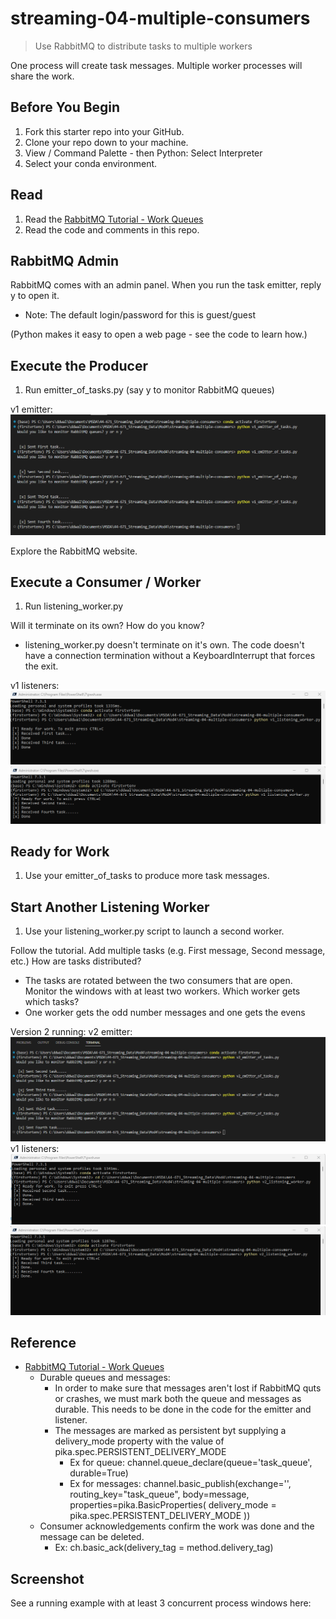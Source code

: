 # streaming-04-multiple-consumers

> Use RabbitMQ to distribute tasks to multiple workers

One process will create task messages. Multiple worker processes will share the work. 


## Before You Begin

1. Fork this starter repo into your GitHub.
1. Clone your repo down to your machine.
1. View / Command Palette - then Python: Select Interpreter
1. Select your conda environment. 

## Read

1. Read the [RabbitMQ Tutorial - Work Queues](https://www.rabbitmq.com/tutorials/tutorial-two-python.html)
1. Read the code and comments in this repo.

## RabbitMQ Admin 

RabbitMQ comes with an admin panel. When you run the task emitter, reply y to open it. 
- Note: The default login/password for this is guest/guest

(Python makes it easy to open a web page - see the code to learn how.)

## Execute the Producer

1. Run emitter_of_tasks.py (say y to monitor RabbitMQ queues)

v1 emitter:
![v1 emitting terminal script](https://github.com/ddwalk77/streaming-04-multiple-consumers/blob/main/v1_emitter.png "v1 Emitting terminal script")

Explore the RabbitMQ website.

## Execute a Consumer / Worker

1. Run listening_worker.py

Will it terminate on its own? How do you know? 
- listening_worker.py doesn't terminate on it's own. The code doesn't have a connection termination without a KeyboardInterrupt that forces the exit. 

v1 listeners:
![v1 listener terminal script](https://github.com/ddwalk77/streaming-04-multiple-consumers/blob/main/v1listener.png "v1 Listening terminal script")
![v1 listener terminal2 script](https://github.com/ddwalk77/streaming-04-multiple-consumers/blob/main/v1listener2.png "v1 Listening terminal2 script")

## Ready for Work

1. Use your emitter_of_tasks to produce more task messages.

## Start Another Listening Worker 

1. Use your listening_worker.py script to launch a second worker. 

Follow the tutorial. 
Add multiple tasks (e.g. First message, Second message, etc.)
How are tasks distributed?
- The tasks are rotated between the two consumers that are open.
Monitor the windows with at least two workers. 
Which worker gets which tasks?
- One worker gets the odd number messages and one gets the evens

Version 2 running:
v2 emitter:
![v2 emitting terminal script](https://github.com/ddwalk77/streaming-04-multiple-consumers/blob/main/v2_emitter.png "v2 Emitting terminal script")
v1 listeners:
![v2 listener terminal script](https://github.com/ddwalk77/streaming-04-multiple-consumers/blob/main/v2listener.png "v2 Listening terminal script")
![v2 listener terminal2 script](https://github.com/ddwalk77/streaming-04-multiple-consumers/blob/main/v2listener2.png "v2 Listening terminal2 script")

## Reference

- [RabbitMQ Tutorial - Work Queues](https://www.rabbitmq.com/tutorials/tutorial-two-python.html)
    - Durable queues and messages: 
        - In order to make sure that messages aren't lost if RabbitMQ quts or crashes, we must mark both the queue and messages as durable. This needs to be done in the code for the emitter and listener.
        - The messages are marked as persistent byt supplying a delivery_mode property with the value of pika.spec.PERSISTENT_DELIVERY_MODE
            - Ex for queue: channel.queue_declare(queue='task_queue', durable=True)
            - Ex for messages: channel.basic_publish(exchange='',
                                                     routing_key="task_queue",
                                                     body=message,
                                                     properties=pika.BasicProperties(
                                                        delivery_mode = pika.spec.PERSISTENT_DELIVERY_MODE
                                                     ))
    - Consumer acknowledgements confirm the work was done and the message can be deleted.
        - Ex: ch.basic_ack(delivery_tag = method.delivery_tag)


## Screenshot

See a running example with at least 3 concurrent process windows here:
